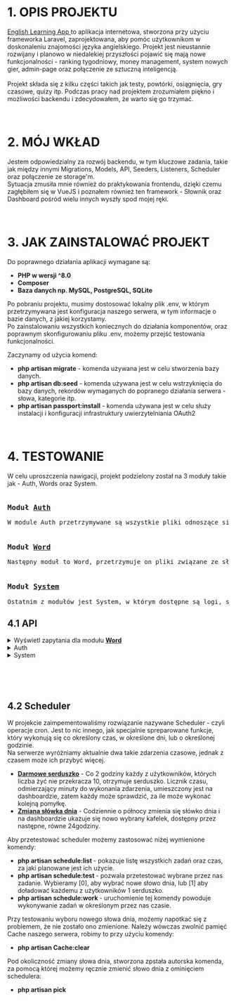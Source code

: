 <h1>1. OPIS PROJEKTU</h1>
    <a title="Podgląd aplikacji" href="http://www.english-language-app.pl/">English Learning App </a>to aplikacja internetowa, stworzona przy użyciu frameworka Laravel, zaprojektowana, aby pomóc użytkownikom w doskonaleniu znajomości języka angielskiego. Projekt jest nieustannie rozwijany i planowo w niedalekiej przyszłości pojawić się mają nowe funkcjonalności - ranking tygodniowy, money management, system nowych gier, admin-page oraz połączenie ze sztuczną inteligencją.<br><br>
    Projekt składa się z kilku części takich jak testy, powtórki, osiągnięcia, gry czasowe, quizy itp. Podczas pracy nad projektem zrozumiałem piękno i możliwości backendu i zdecydowałem, że warto się go trzymać.
<br><br><br>

<h1>2. MÓJ WKŁAD</h1>
    Jestem odpowiedzialny za rozwój backendu, w tym kluczowe zadania, takie jak między innymi Migrations, Models, API, Seeders, Listeners, Scheduler oraz połączenie ze storage'm.<br>
    Sytuacja zmusiła mnie również do praktykowania frontendu, dzięki czemu zagłębiłem się w VueJS i poznałem również ten framework - Słownik oraz Dashboard pośród wielu innych wyszły spod mojej ręki.
<br><br><br>

<h1>3. JAK ZAINSTALOWAĆ PROJEKT</h1>
Do poprawnego działania aplikacji wymagane są:<br>

- <b>PHP w wersji ^8.0<br>
- Composer<br>
- Baza danych np. MySQL, PostgreSQL, SQLite</b><br>


Po pobraniu projektu, musimy dostosować lokalny plik .env, w którym przetrzymywana jest konfiguracja naszego serwera, w tym informacje o bazie danych, z jakiej korzystamy.<br>
Po zainstalowaniu wszystkich koniecznych do działania komponentów, oraz poprawnym skonfigurowaniu pliku .env, możemy przejść testowania funkcjonalności.

Zaczynamy od użycia komend:<br>
- <b>php artisan migrate</b> - komenda używana jest w celu stworzenia bazy danych.
- <b>php artisan db:seed</b> - komenda używana jest w celu wstrzyknięcia do bazy danych, rekordów wymaganych do popranego działania serwera - słowa, kategorie itp.
- <b>php artisan passport:install</b> - komenda używana jest w celu służy instalacji i konfiguracji infrastruktury uwierzytelniania OAuth2
<br><br><br>
<h1>4. TESTOWANIE</h1>
  
W celu uproszczenia nawigacji, projekt podzielony został na 3 moduły takie jak - Auth, Words oraz System.
<pre><h3>Moduł <u>Auth</u></h3>W module Auth przetrzymywane są wszystkie pliki odnoszące się do użytkowników oraz ich danych osobowych.<br>
<h3>Moduł <u>Word</u></h3>Następny moduł to Word, przetrzymuje on pliki związane ze słowami - kategorie, testy, ćwieczenia, a także rodzaje ćwiczen.<br>
<h3>Moduł <u>System</u></h3>Ostatnim z modułów jest System, w którym dostępne są logi, statystyki użytkowników, informacje o aktualiazjach na serwerze, rezultaty gier czasowych, osiągnięcia.</pre>
<h2>4.1 API</h2>

<details>
    <summary>Wyświetl zapytania dla modułu <b><u>Word</u></b></summary>
        <table style="text-align:center;">
            <tr>
                <th style="text-align:center";>Rodzaj</th>
                <th style="text-align:center";>Adres</th>
                <th style="text-align:center";>Wymagane pola</th>
                <th style="text-align:center";>Wymagane ranga</th>
                <th style="text-align:center";>Opis</th>
            </tr>
            <tr>
                <td><span style="color:green ">GET</span></td>
                <td>api/word/dict</td>
                <td>-</td>
                <td>user</td>
                <td>Zapytanie służy do pobierania listy kategorii oraz ilości słów dla każdej z nich</td>
            </tr>
            <tr>
                <td><span style="color:orange ">POST</span></td>
                <td>api/word/dict</td>
                <td><a title="nazwa kategorii jest wymagana. W tym zapytaniu można również wysłać 'Wszystkie kategorie', zwróci to słowa dla wszystkich dostępnych kategorii.">category</a></td>
                <td>user</td>
                <td>Zapytanie służy do pobrania listy słów dla danej kategorii</td>
            </tr>
            <tr>
                <td><span style="color:green ">GET</span></td>
                <td>api/word/word/{nr}</td>
                <td>-</td>
                <td>user</td>
                <td>Zapytanie służy do pobrania informacji o konkretnym słowie. Dostajemy się do niego poprzez podanie w miejscu {nr} indeksu słowa z bazy danych</td>
            </tr>
            <tr>
                <td><span style="color:orange ">POST</span></td>
                <td>api/word/word</td>
                <td><a title="wymagane">category_id</a>, <a title="wymagane, minimalna liczba znaków:1, maksymalna:255">word_en</a>, <a title="wymagane, minimalna liczba znaków:1, maksymalna:255">word_pl</a>, <a title="wymagana, musi odpowiadać wartościom zdefiniowanych poziomów trudności - easy, medium lub hard">difficulty</a></td>
                <td>admin</td>
                <td>Zapytanie służy do dodania nowego słowa do bazy danych</td>
            </tr>
            <tr>
                <td><span style="color:violet ">PATCH</span></td>
                <td>api/word/word/{nr}</td>
                <td><a title="minimalna liczba znaków:1, maksymalna:255">word_en</a>, <a title="minimalna liczba znaków:1, maksymalna:255">word_pl</a>, <a title="musi odpowiadać wartościom zdefiniowanych poziomów trudności - easy, medium lub hard">difficulty</a></td>
                <td>admin</td>
                <td>Zapytanie służy do zaktualizowania istniejącego już słowa w bazie danych.<br> {nr} - indeks słowa w bazie danych</td>
            </tr>
            <tr>
                <td><span style="color:red ">DELETE</span></td>
                <td>api/word/word/{nr}</td>
                <td>-</td>
                <td>admin</td>
                <td>Zapytanie służy do usuwania istniejącego już słowa w bazie danych.<br> {nr} - indeks słowa w bazie danych</td>
            </tr>
            <tr>
                <td><span style="color:green ">GET</span></td>
                <td>api/word/word/wordoftheday</td>
                <td>-</td>
                <td>user</td>
                <td>Zapytanie służy do zwracania wszystkich informacji dotyczących słowa dnia</td>
            </tr>
            <tr>
                <td><span style="color:green ">GET</span></td>
                <td>api/word/repetitions/favourite</td>
                <td>-</td>
                <td>user</td>
                <td>Zapytanie służy do zwracania wszystkich ulubionych słów użytkownika wraz z ich szczegółami</td>
            </tr>
            <tr>
                <td><span style="color:orange ">POST</span></td>
                <td>api/word/word/{nr}/addtofavourite</td>
                <td>-</td>
                <td>user</td>
                <td>Zapytanie służy do dodania słówka przez użytkownika do ulubionych.<br> {nr} - indeks słowa</td>
            </tr>
            <tr>
                <td><span style="color:orange ">POST</span></td>
                <td>api/word/word/{nr}/revokefromfavourite</td>
                <td>-</td>
                <td>user</td>
                <td>Zapytanie służy do usuwania słówka przez użytkownika z jego ulubionych słów.<br> {nr} - indeks słowa</td>
            </tr>
            <tr>
                <td><span style="color:orange ">POST</span></td>
                <td>api/word/word/{nr}/addnote</td>
                <td><a title="obecne, może przyjąć pustą wartość">notes</a></td>
                <td>user</td>
                <td>Zapytanie służy do przypisywania notatek użytkownika do słówka.<br> {nr} - indeks słowa</td>
            </tr>
            <tr>
                <td><span style="color:green ">GET</span></td>
                <td>api/word/repetitions/review</td>
                <td>-</td>
                <td>user</td>
                <td>Zapytanie służy do zwracania wszystkich słów, które użytkownik chce powtarzać (powtórek)</td>
            </tr>
            <tr>
                <td><span style="color:orange ">POST</span></td>
                <td>api/word/word/{nr}/addtoreview</td>
                <td>-</td>
                <td>user</td>
                <td>Zapytanie służy do dodania słówka przez użytkownika do powtórek.<br> {nr} - indeks słowa</td>
            </tr>
            <tr>
                <td><span style="color:orange ">POST</span></td>
                <td>api/word/word/{nr}/revokefromreview</td>
                <td>-</td>
                <td>user</td>
                <td>Zapytanie służy do usuwania słówka przez użytkownika z jego powtórek.<br> {nr} - indeks słowa</td>
            </tr>
            <tr>
                <td><span style="color:orange ">POST</span></td>
                <td>api/word/repetitions/review</td>
                <td><a title="id słowa, które wykonaliśmy[min:1 max:4000, wymagane, musi być liczbą całkowitą]">id</a></td>
                <td>user</td>
                <td>Zapytanie służy do zmiany statusu powtórki na wykonaną</td>
            </tr>
            <tr>
                <td><span style="color:green ">GET</span></td>
                <td>api/word/repetitions/category</td>
                <td><a title="nazwa kategorii jest wymagana oraz taka kategoria musi rzeczywiście istnieć w bazie">category</a></td>
                <td>user</td>
                <td>Zapytanie zwraca listę powtórek dla konkretnie wskazanej kategorii</td>
            </tr>
            <tr>
                <td><span style="color:orange ">POST</span></td>
                <td>api/word/repetitions/refresh</td>
                <td><a title="nazwa kategorii jest wymagana oraz taka kategoria musi rzeczywiście istnieć w bazie">category</a></td>
                <td>user</td>
                <td>Zapytanie zmienia status wykonania powtórki, ładując użytkownikowi do ponownego rozwiązania</td>
            </tr>
            <tr>
                <td><span style="color:green ">GET</span></td>
                <td>api/word/repetitions/categories_list</td>
                <td>-</td>
                <td>user</td>
                <td>Zapytanie zwraca ilość niezrobionych oraz ilość wszystkich dodanych do tej pory powtórek dla każdej z kategorii</td>
            </tr>
            <!-- API DLA KATEGORII -->
            <tr>
                <td><span style="color:green ">GET</span></td>
                <td>api/word/category</td>
                <td>-</td>
                <td>user</td>
                <td>Zapytanie zwraca wszystkie kategorie oraz informacje o nich</td>
            </tr>
            <tr>
                <td><span style="color:green ">GET</span></td>
                <td>api/word/category/{nr}</td>
                <td>-</td>
                <td>user</td>
                <td>Zapytanie zwraca konkretną kategorię oraz informacje o niej</td>
            </tr>
            <tr>
                <td><span style="color:orange ">POST</span></td>
                <td>api/word/category</td>
                <td><a title="nazwa kategorii - jest wymagana, musi zawierać 3 znaki, musi być inna niż wszystkie dodane do tej pory">name</a></td>
                <td>admin</td>
                <td>Zapytanie tworzy nową kategorię</td>
            </tr>
            <tr>
                <td><span style="color:violet ">PATCH</span></td>
                <td>api/word/category/{nr}</td>
                <td><a title="nazwa kategorii - jest wymagana, musi zawierać 3 znaki, musi być inna niż wszystkie dodane do tej pory">name</a></td>
                <td>admin</td>
                <td>Zapytanie aktualizuje wskazana kategorię<br>{nr} - to id kategorii</td>
            </tr>
            <tr>
                <td><span style="color:red ">DELETE</span></td>
                <td>api/word/category/{nr}</td>
                <td>-</td>
                <td>admin</td>
                <td>Zapytanie usuwa wskazana kategorię<br>{nr} - to id kategorii</td>
            </tr>
            <tr>
                <td><span style="color:green ">GET</span></td>
                <td>api/word/test</td>
                <td>-</td>
                <td>user</td>
                <td>Zapytanie pobiera wszystkie testy użytkownika - ich statusy, date wykonania, kategorię oraz trudność</td>
            </tr>
            <tr>
                <td><span style="color:green ">GET</span></td>
                <td>api/word/test/{nr_testu}</td>
                <td>-</td>
                <td>user</td>
                <td>Zapytanie pobiera wszystkie zadania dla testu wskazanego przez użytkownika<br>{nr_testu} - to numer testu z bazy danych [1-63]</td>
            </tr>
            <tr>
                <td><span style="color:green ">GET</span></td>
                <td>api/word/test/{nr_testu}/{nr_zadania}</td>
                <td>-</td>
                <td>user</td>
                <td>Zapytanie pobiera wszystkie szczegóły dla konkretnego zadania, w wybranym przez użytkownika teście<br>{nr_testu} - to numer testu z bazy danych [1-63]<br>{nr_zadania} - numer zadania z bazy danych [1-11]</td>
            </tr>
            <tr>
                <td><span style="color:orange ">POST</span></td>
                <td>api/word/test/{nr_testu}/{nr_zadania}</td>
                <td><a title="Brak specjalnych wymogów. Zła odpowiedź = utrata życia">answer_fill_sentence</a></td>
                <td>user</td>
                <td>Zapytanie wysyła odpowiedź na zadanie typu "uzupełnij lukę"<br>{nr_testu} - to numer testu z bazy danych [1-63]<br>{nr_zadania} - numer zadania z bazy danych [1-11]</td>
            </tr>
            <tr>
                <td><span style="color:orange ">POST</span></td>
                <td>api/word/test/{nr_testu}/{nr_zadania}</td>
                <td><a title="Wymagany fomat to json - tablica obiektów z kluczami word_pl oraz word_en. Każda pomyłka = utrata życia.">pairs</a></td>
                <td>user</td>
                <td>Zapytanie wysyła odpowiedź na zadanie typu "połącz pary"<br>{nr_testu} - to numer testu z bazy danych [1-63]<br>{nr_zadania} - numer zadania z bazy danych [1-11]</td>
            </tr>
            <tr>
                <td><span style="color:orange ">POST</span></td>
                <td>api/word/test/{nr_testu}/{nr_zadania}</td>
                <td><a title="Wymagany fomat to json - tablica stringów. Każda pomyłka = utrata życia.">answer</a></td>
                <td>user</td>
                <td>Zapytanie wysyła odpowiedź na zadanie typu "ułóż układankę"<br>{nr_testu} - to numer testu z bazy danych [1-63]<br>{nr_zadania} - numer zadania z bazy danych [1-11]</td>
            </tr>
        </table>
</details>

<!-- AUTH requests-->
<details>
<summary>Auth</summary>
<table style="text-align:center;">
    <tr>
        <th>Rodzaj</th>
        <th>Adres</th>
        <th>Wymagane pola</th>
        <th>Wymagane ranga</th>
        <th>Opis</th>
    </tr>
    <tr>
        <td><span style="color:orange ">POST</span></td>
        <td>api/auth/login</td>
        <td><a title="wymagane">email</a>, <a title="wymagane">password</a></td>
        <td>-</td>
        <td>Zapytanie służy do zalogowania użytkownika</td>
    </tr>
    <tr>
        <td><span style="color:orange ">POST</span></td>
        <td>api/auth/register</td>
        <td><a title="wymagane, email:rfc">email</a>, <a title="wymagane, 8 znaków, jeden znak specjalny, jedna duża litera">password</a>, <a title="wymagane, imie, nazwisko, data urodzenia">dane użytkownika</a></td>
        <td>-</td>
        <td>Zapytanie służy do rejestracji nowego użytkownika</td>
    </tr>
    <tr>
        <td><span style="color:green ">GET</span></td>
        <td>api/auth/logout</td>
        <td>-</td>
        <td>user</td>
        <td>Zapytanie służy do wylogowania użytkownika</td>
    </tr>
    <tr>
        <td><span style="color:green ">GET</span></td>
        <td>api/auth/user/data/dashboard</td>
        <td>-</td>
        <td>user</td>
        <td>Zapytanie służy do zwracania wszystkich informacji wyświetlanych w dashboardzie</td>
    </tr>
    <tr>
        <td><span style="color:green ">GET</span></td>
        <td>api/auth/user/data/me</td>
        <td>-</td>
        <td>user</td>
        <td>Zapytanie służy do zwracania informacji o użytkowniku</td>
    </tr>
    <tr>
        <td><span style="color: violet">PATCH</span></td>
        <td>api/auth/user/data/change_data</td>
        <td><a title="wymagane">name</a>, <a title="wymagane">surname</a>, <a title="wymagane">birth_date</a></td>
        <td>user</td>
        <td>Zapytanie służy do zmiany danych użytkownika</td>
    </tr>
    <tr>
        <td><span style="color: orange">POST</span></td>
        <td>api/auth/user/data/change_avatar</td>
        <td><a title="wymagane, formaty: jpg, png, gif, svg, jpeg">avatar</a></td>
        <td>user</td>
        <td>Zapytanie służy do zmiany avataru użytkownika</td>
    </tr>
    <tr>
        <td><span style="color: green">GET</span></td>
        <td>api/auth/user/role/me</td>
        <td>-</td>
        <td>admin</td>
        <td>Zapytanie służy do otrzymania informacji o roli jaką posiada użytkownik</td>
    </tr>
    <tr>
        <td><span style="color: green">GET</span></td>
        <td>api/auth/user/role/{user}</td>
        <td>-</td>
        <td>admin</td>
        <td>Zapytanie służy do sprawdzenia roli innego użytkownika [user] - id użytkownika</td>
    </tr>
    <tr>
        <td><span style="color: orange">POST</span></td>
        <td>api/auth/user/role/{user}</td>
        <td><a title="wymagane, rola admin lub user">role</a></td>
        <td>admin</td>
        <td>Zapytanie służy do zmiany roli innego użytkownika [user] - id użytkownika</td>
    </tr>
    <tr>
        <td><span style="color:green ">GET</span></td> 
        <td>api/auth/ranking/money</td>
        <td>-</td>
        <td>user</td>
        <td>Zapytanie służy do zwrócenia rankingu użytkowników względem posiadanych monet</td>
    </tr>
    <tr>
        <td><span style="color:green ">GET</span></td> 
        <td>api/auth/ranking/lvl</td>
        <td>-</td>
        <td>user</td>
        <td>Zapytanie służy do zwrócenia rankingu użytkowników względem posiadanego poziomu</td>
    </tr>
    <tr>
        <td><span style="color:green ">GET</span></td> 
        <td>api/auth/ranking/15s</td>
        <td>-</td>
        <td>user</td>
        <td>Zapytanie służy do zwrócenia rankingu użytkowników względem zdobytych punktów w grze 15s</td>
    </tr>
    <tr>
        <td><span style="color:green ">GET</span></td> 
        <td>api/auth/ranking/30s</td>
        <td>-</td>
        <td>user</td>
        <td>Zapytanie służy do zwrócenia rankingu użytkowników względem zdobytych punktów w grze 30s</td>
    </tr>
    <tr>
        <td><span style="color:green ">GET</span></td> 
        <td>api/auth/ranking/60s</td>
        <td>-</td>
        <td>user</td>
        <td>Zapytanie służy do zwrócenia rankingu użytkowników względem zdobytych punktów w grze 60s</td>
    </tr>
    <tr>
        <td><span style="color:green ">GET</span></td> 
        <td>api/auth/ranking/all</td>
        <td>-</td>
        <td>user</td>
        <td>Zapytanie służy do zwrócenia rankingu użytkowników posiadającego wszystkie powyższe</td>
    </tr>
</table>
</details>
<details>
<summary>System</summary>
<table style="text-align:center;">
    <tr>
        <th>Rodzaj</th>
        <th>Adres</th>
        <th>Wymagane pola</th>
        <th>Wymagane ranga</th>
        <th>Opis</th>
    </tr>
    <tr>
        <td><span style="color:green ">GET</span></td> 
        <td>api/system/statistics</td>
        <td>-</td>
        <td>user</td>
        <td>Zapytanie służy do zwrócenia podstawowych statystyk użytkownika dotyczących jego osiągnięć</td>
    </tr>
    <tr>
        <td><span style="color:green ">GET</span></td> 
        <td>api/system/achievement/me</td>
        <td>-</td>
        <td>user</td>
        <td>Zapytanie służy do zwrócenia osiągnięć, które użytkownik zdobył</td>
    </tr>
    <tr>
        <td><span style="color:green ">GET</span></td> 
        <td>api/system/achievement/</td>
        <td>-</td>
        <td>user</td>
        <td>Zapytanie służy do zwrócenia wszystkich dostępnych osiągnięć</td>
    </tr>
    <tr>
        <td><span style="color:green ">GET</span></td> 
        <td>api/system/achievement/{achievement}</td>
        <td>-</td>
        <td>user</td>
        <td>Zapytanie służy do zwrócenia wybranego osiągnięcia [achievement] - id achievementu</td>
    </tr>
    <tr>
        <td><span style="color:orange">POST</span> </td> 
        <td>api/system/achievement/</td>
        <td><a title="wymagane, nazwa osiągnięcia">name</a>, <a title="wymagane, rodzaj osiągnięcia favourite/review/test">event_type</a>, <a title="wymagane, wartość wymagana do zdobycia osiągnięcia">value</a>, <a title="wymagane, wysokość nagrody">money</a></td>
        <td>admin</td>
        <td>Zapytanie służy do utworzenia nowego osiągnięcia</td>
    </tr>
    <tr>
        <td><span style="color:violet">PATCH</span></td> 
        <td>api/system/achievement/{achievement}</td>
        <td> <a title="wymagane, nazwa osiągnięcia">name</a>, <a title="wymagane, rodzaj osiągnięcia">event_type</a>, <a title="wymagane, wartość wymagana do zdobycia osiągnięcia">value</a>, <a title="wymagane, wysokość nagrody">money</a></td>
        <td>admin</td>
        <td>Zapytanie służy do aktualizacji jednego z osiągnięć [achievement] - id achievementu</td>
    </tr>
    <tr>
        <td><span style="color:red">DELETE</span></td> 
        <td>api/system/achievement/{achievement}</td>
        <td>-</td>
        <td>admin</td>
        <td>Zapytanie służy do usunięcia jednego z osiągnięć [achievement] - id achievementu</td>
    </tr>
    <tr>
        <td><span style="color:green">GET</span></td> 
        <td>api/system/daily_user_life/</td>
        <td>-</td>
        <td>user</td>
        <td>Zapytanie służy do zwracania informacji o życiach użytkownika</td>
    </tr>
    <tr>
        <td><span style="color:violet">PATCH</span> </td> 
        <td>api/system/daily_user_life/minus</td>
        <td>-</td>
        <td>user</td>
        <td>Zapytanie służy do odjęcia życia użytkownikowi po pomyłce w teście</td>
    </tr>
    <tr>
        <td><span style="color:violet">PATCH</span> </td> 
        <td>api/system/daily_user_life/plus</td>
        <td><a title = "wymagane, słówko po polsku">word_pl</a>, <a title = "wymagane, słówko po angielsku">word_en</a>, <a title = "wymagane, język słówka, które użytkownik otrzymał">langauge</a></td>
        <td>user</td>
        <td>Zapytanie służy do dodania serca wzamian za poprawne rozwiązanie zagadki</td>
    </tr>
    <tr>
        <td><span style="color:green">GET</span></td> 
        <td>api/system/streak/</td>
        <td>-</td>
        <td>user</td>
        <td>Zapytanie służy do zwracania informacji o wszystkich streakach użytkownika</td>
    </tr>
    <tr>
        <td><span style="color:green">GET</span></td> 
        <td>api/system/streak/latest</td>
        <td>-</td>
        <td>user</td>
        <td>Zapytanie służy do zwracania informacji o aktualnym streaku użytkownika</td>
    </tr>
    <tr>
        <td><span style="color:green">GET</span></td> 
        <td>api/system/streak/longest</td>
        <td>-</td>
        <td>user</td>
        <td>Zapytanie służy do zwracania informacji o najdłuższym streaku użytkownika</td>
    </tr>
    <tr>
        <td><span style="color:orange">POST</span></td> 
        <td>api/system/games/</td>
        <td><a title = "wymagane, typ gry, którą chcemy rozpocząć 15s/30s/60s">type</a></td>
        <td>user</td>
        <td>Zapytanie służy do rozpoczęcia gry czasowej o wybranym typie</td>
    </tr>
    <tr>
        <td><span style="color:orange">POST</span> </td> 
        <td>api/system/games/send</td>
        <td><a title = "wymagane, typ gry, którą chcemy rozpocząć 15s/30s/60s">type</a>, <a title = "wymagane, tłumaczenie słowka, które otrzymano jako ostatnie">word</a></td>
        <td>user</td>
        <td>Zapytanie służy do wysłania odpowiedzi na kolejne zadanie w grze czasowej</td>
    </tr>
    <tr>
        <td><span style="color:orange">POST</span> </td> 
        <td>api/system/games/history</td>
        <td><a title = "wymagane, typ gry, którą chcemy rozpocząć 15s/30s/60s">type</a></td>
        <td>user</td>
        <td>Zapytanie służy do zwrócenia historii gier użytkownika dla danego typu</td>
    </tr>
</table>
</details>


<br><br><br>
<h2>4.2 Scheduler</h2>
W projekcie zaimpementowaliśmy rozwiązanie nazywane Scheduler - czyli operacje cron. Jest to nic innego, jak specjalnie spreparowane funkcje, który wykonują się co określony czas, w określone dni, lub o określonej godzinie.<br>
Na serwerze wyróżniamy aktualnie dwa takie zdarzenia czasowe, jednak z czasem może ich przybyć więcej.<br>

- <b><u>Darmowe serduszko</u></b> - Co 2 godziny każdy z użytkowników, których liczba żyć nie przekracza 10, otrzymuje serduszko. Licznik czasu, odmierzający minuty do wykonania zdarzenia, umieszczony jest na dashboardzie, zatem każdy może sprawdzić, za ile może wykonać kolejną pomyłkę.<br>
- <b><u>Zmiana słówka dnia</u></b> - Codziennie o północy zmienia się słówko dnia i na dashboardzie ukazuje się nowo wybrany kafelek, dostępny przez następne, równe 24godziny.

Aby przetestować scheduler możemy zastosować niżej wymienione komendy:

- <b>php artisan schedule:list </b> - pokazuje listę wszystkich zadań oraz czas, za jaki planowane jest ich użycie.<br>
- <b>php artisan schedule:test </b> - pozwala przetestować wybrane przez nas zadanie. Wybieramy [0], aby wybrać nowe słowo dnia, lub [1] aby doładować każdemu z użytkowników 1 serduszko.<br>
- <b>php artisan schedule:work </b> - uruchomienie tej komendy powoduje wykonywanie zadań w określonym przez nas czasie.<br>

Przy testowaniu wyboru nowego słowa dnia, możemy napotkać się z problemem, że nie zostało ono zmienione. Należy wówczas zwolnić pamięć Cache naszego serwera, robimy to przy użyciu komendy:
- <b>php artisan Cache:clear</b>

Pod okoliczność zmiany słowa dnia, stworzona zpstała autorska komenda, za pomocą której możemy ręcznie zmienić słowo dnia z ominięciem schedulera:
- <b>php artisan pick</b>